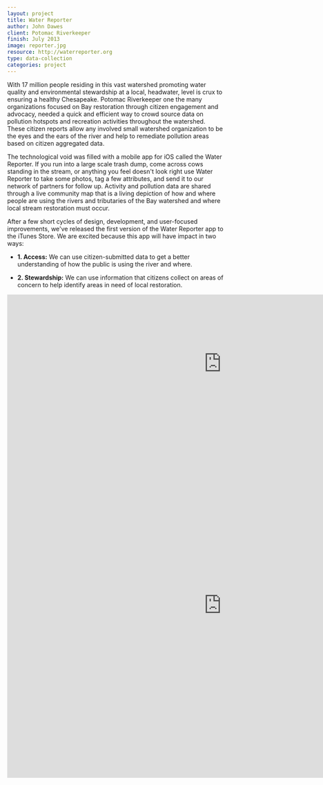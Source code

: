 ```yaml
---
layout: project
title: Water Reporter
author: John Dawes
client: Potomac Riverkeeper
finish: July 2013
image: reporter.jpg
resource: http://waterreporter.org
type: data-collection
categories: project
---
```


With 17 million people residing in this vast watershed promoting water quality and environmental stewardship at a local, headwater, level is crux to ensuring a healthy Chesapeake. Potomac Riverkeeper one the many organizations focused on Bay restoration through citizen engagement and advocacy, needed a quick and efficient way to crowd source data on pollution hotspots and recreation activities throughout the watershed. These citizen reports allow any involved small watershed organization to be the eyes and the ears of the river and help to remediate pollution areas based on citizen aggregated data.

The technological void was filled with a mobile app for iOS called the Water Reporter. If you run into a large scale trash dump, come across cows standing in the stream, or anything you feel doesn't look right use Water Reporter to take some photos, tag a few attributes, and send it to our network of partners for follow up. Activity and pollution data are shared through a live community map that is a living depiction of how and where people are using the rivers and tributaries of the Bay watershed and where local stream restoration must occur.

After a few short cycles of design, development, and user-focused improvements, we've released the first version of the Water Reporter app to the iTunes Store. We are excited because this app will have impact in two ways:

+ <strong>1. Access:</strong> We can use citizen-submitted data to get a better understanding of how the public is using the river and where.


+ <strong>2. Stewardship:</strong> We can use information that citizens collect on areas of concern to help identify areas in need of local restoration.

<iframe src="http://www.viableindustries.com/viz/water-reporter/" height="320" width="992" frameborder="0"></iframe>

<iframe src="http://chesapeakec.maps.arcgis.com/home/webmap/embedViewer.html?webmap=77777d532d0748a2a9f67d6d0cf860da&amp;extent=-82.667,36.2512,-68.4837,43.0912&amp;zoom=true" height="800" width="992" frameborder="0" marginwidth="0" marginheight="0" scrolling="no"></iframe>